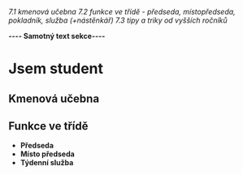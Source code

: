 *7.1 kmenová učebna*
*7.2 funkce ve třídě - předseda, místopředseda, pokladník, služba (+nástěnkář)*
*7.3 tipy a triky od vyšších ročníků*

**---- Samotný text sekce----**

# Jsem student


## Kmenová učebna

## Funkce ve třídě
* **Předseda**
* **Místo předseda**
* **Týdenní služba**
